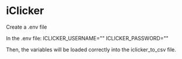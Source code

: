 # iClicker

Create a .env file

In the .env file: 
ICLICKER_USERNAME=""
ICLICKER_PASSWORD=""

Then, the variables will be loaded correctly into the iclicker_to_csv file.